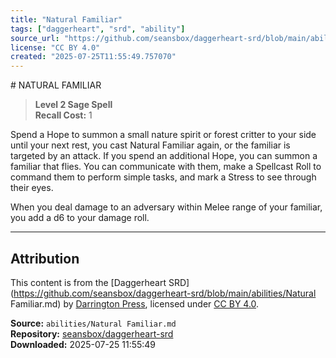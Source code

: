 ```yaml
---
title: "Natural Familiar"
tags: ["daggerheart", "srd", "ability"]
source_url: "https://github.com/seansbox/daggerheart-srd/blob/main/abilities/Natural Familiar.md"
license: "CC BY 4.0"
created: "2025-07-25T11:55:49.757070"
---
```


﻿# NATURAL FAMILIAR

> **Level 2 Sage Spell**  
> **Recall Cost:** 1

Spend a Hope to summon a small nature spirit or forest critter to your side until your next rest, you cast Natural Familiar again, or the familiar is targeted by an attack. If you spend an additional Hope, you can summon a familiar that flies. You can communicate with them, make a Spellcast Roll to command them to perform simple tasks, and mark a Stress to see through their eyes.

When you deal damage to an adversary within Melee range of your familiar, you add a d6 to your damage roll.

---

## Attribution

This content is from the [Daggerheart SRD](https://github.com/seansbox/daggerheart-srd/blob/main/abilities/Natural Familiar.md) by [Darrington Press](https://darringtonpress.com/), licensed under [CC BY 4.0](https://creativecommons.org/licenses/by/4.0/).

**Source:** `abilities/Natural Familiar.md`  
**Repository:** [seansbox/daggerheart-srd](https://github.com/seansbox/daggerheart-srd)  
**Downloaded:** 2025-07-25 11:55:49

